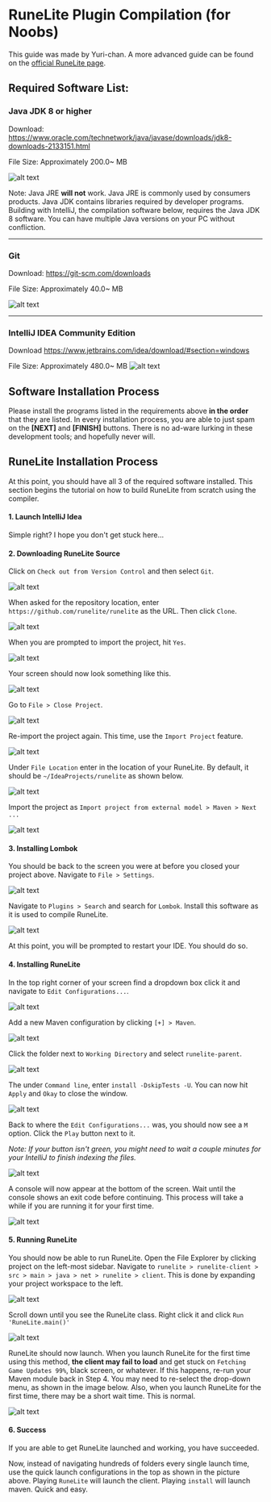 # RuneLite Plugin Compilation (for Noobs)
This guide was made by Yuri-chan. A more advanced guide can be found on the [official RuneLite page](https://github.com/runelite/runelite/wiki/Building-with-IntelliJ-IDEA).

## Required Software List:
### Java JDK 8 or higher
Download: https://www.oracle.com/technetwork/java/javase/downloads/jdk8-downloads-2133151.html

File Size: Approximately 200.0~ MB

![alt text](https://www.kthisiscvpv.com/X9wLm1555022461ec3PU.png "Java 8 Download")

Note: Java JRE **will not** work. Java JRE is commonly used by consumers products. Java JDK contains libraries required by developer programs. Building with IntelliJ, the compilation software below, requires the Java JDK 8 software. You can have multiple Java versions on your PC without confliction.

---

### Git
Download: https://git-scm.com/downloads

File Size: Approximately 40.0~ MB

![alt text](https://www.kthisiscvpv.com/Eivby1555022607jq7bM.png "Git Download")

---

### IntelliJ IDEA Community Edition
Download https://www.jetbrains.com/idea/download/#section=windows

File Size: Approximately 480.0~ MB
![alt text](https://www.kthisiscvpv.com/lVMg015550228076zQbW.png "IntelliJ Download")

## Software Installation Process

Please install the programs listed in the requirements above **in the order** that they are listed. In every installation process, you are able to just spam on the **[NEXT]** and **[FINISH]** buttons. There is no ad-ware lurking in these development tools; and hopefully never will.

## RuneLite Installation Process

At this point, you should have all 3 of the required software installed. This section begins the tutorial on how to build RuneLite from scratch using the compiler. 

#### 1. Launch IntelliJ Idea
Simple right? I hope you don't get stuck here...
#### 2. Downloading RuneLite Source
Click on `Check out from Version Control` and then select `Git`.

![alt text](https://www.kthisiscvpv.com/uccXt1555024283Onx5R.png "Git Checkout")

When asked for the repository location, enter `https://github.com/runelite/runelite` as the URL. Then click `Clone`.

![alt text](https://www.kthisiscvpv.com/IQ8vO1555024443MKzm8.png "Git Clone")



When you are prompted to import the project, hit `Yes`.

![alt text](https://www.kthisiscvpv.com/XwvuB15550245131mGLg.png "Checkout Prompt")

Your screen should now look something like this.

![alt text](https://www.kthisiscvpv.com/vs1A41555024883LNQIe.png "Current Screen")

Go to `File > Close Project`.

![alt text](https://www.kthisiscvpv.com/uHCRu1555028780lY10h.png "Current Screen")

Re-import the project again. This time, use the `Import Project` feature.

![alt text](https://www.kthisiscvpv.com/y7cRD1555028964RIiCt.png "Import Project")

Under `File Location` enter in the location of your RuneLite. By default, it should be `~/IdeaProjects/runelite` as shown below.

![alt text](https://www.kthisiscvpv.com/MOpXz15550289923C8P9.png "Find Location")

Import the project as `Import project from external model > Maven > Next ...`

![alt text](https://www.kthisiscvpv.com/eCRtZ1555024570b6NhZ.png "Import as Maven")

#### 3. Installing Lombok

You should be back to the screen you were at before you closed your project above. Navigate to `File > Settings`.

![alt text](https://www.kthisiscvpv.com/m0eTy1555025029yhiMr.png "Configure Settings")

Navigate to `Plugins > Search` and search for `Lombok`. Install this software as it is used to compile RuneLite.

![alt text](https://www.kthisiscvpv.com/bXcPm15550251085zFLm.png "Search Lombok")

At this point, you will be prompted to restart your IDE. You should do so.

#### 4. Installing RuneLite

In the top right corner of your screen find a dropdown box click it and navigate to `Edit Configurations...`.

![alt text](https://www.kthisiscvpv.com/FwHCC1555025744fulpq.png "Edit Configurations")

Add a new Maven configuration by clicking `[+] > Maven`.

![alt text](https://www.kthisiscvpv.com/eMxht1555025761eXyub.png "Adding Maven")

Click the folder next to `Working Directory` and select `runelite-parent`.

![alt text](https://www.kthisiscvpv.com/uO1qx1555025942OGbNy.png "Select Directory")

The under `Command line`, enter `install -DskipTests -U`. You can now hit `Apply` and `Okay` to close the window.

![alt text](https://www.kthisiscvpv.com/M85WO1555026099piRGJ.png "Apply Configurations")

Back to where the `Edit Configurations...` was, you should now see a `M` option. Click the `Play` button next to it. 

_Note: If your button isn't green, you might need to wait a couple minutes for your IntelliJ to finish indexing the files._

![alt text](https://www.kthisiscvpv.com/3wsVD1555026365FZvV8.png "Run Maven")

A console will now appear at the bottom of the screen. Wait until the console shows an exit code before continuing. This process will take a while if you are running it for your first time.

![alt text](https://www.kthisiscvpv.com/X0Kkr1555026572rvRFo.png "Exit Code")

#### 5. Running RuneLite

You should now be able to run RuneLite. Open the File Explorer by clicking project on the left-most sidebar. Navigate to `runelite > runelite-client > src > main > java > net > runelite > client`. This is done by expanding your project workspace to the left.

![alt text](https://www.kthisiscvpv.com/OINqU1555026898VGRI4.png "Expanding Project Workspace")

Scroll down until you see the RuneLite class. Right click it and click `Run 'RuneLite.main()'` 

![alt text](https://www.kthisiscvpv.com/v6ibX1555026976yVWch.png "Run RuneLite")

RuneLite should now launch. When you launch RuneLite for the first time using this method, **the client may fail to load** and get stuck on `Fetching Game Updates 99%`, black screen,  or whatever. If this happens, re-run your Maven module back in Step 4. You may need to re-select the drop-down menu, as shown in the image below. Also, when you launch RuneLite for the first time, there may be a short wait time. This is normal.

![alt text](https://www.kthisiscvpv.com/oL5FQ1555027179LoLeW.png "Select Maven")

#### 6. Success

If you are able to get RuneLite launched and working, you have succeeded.

Now, instead of navigating hundreds of folders every single launch time, use the quick launch configurations in the top as shown in the picture above. Playing `RuneLite` will launch the client. Playing `install` will launch maven. Quick and easy. 
